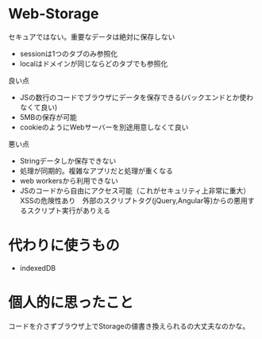 # Web-Storage

セキュアではない。重要なデータは絶対に保存しない

- sessionは1つのタブのみ参照化
- localはドメインが同じならどのタブでも参照化


良い点
- JSの数行のコードでブラウザにデータを保存できる(バックエンドとか使わなくて良い)
- 5MBの保存が可能
- cookieのようにWebサーバーを別途用意しなくて良い


悪い点
- Stringデータしか保存できない
- 処理が同期的。複雑なアプリだと処理が重くなる
- web workersから利用できない
- JSのコードから自由にアクセス可能（これがセキュリティ上非常に重大）　XSSの危険性あり　外部のスクリプトタグ(jQuery,Angular等)からの悪用するスクリプト実行がありえる

# 代わりに使うもの
- indexedDB


# 個人的に思ったこと
コードを介さずブラウザ上でStorageの値書き換えられるの大丈夫なのかな。
